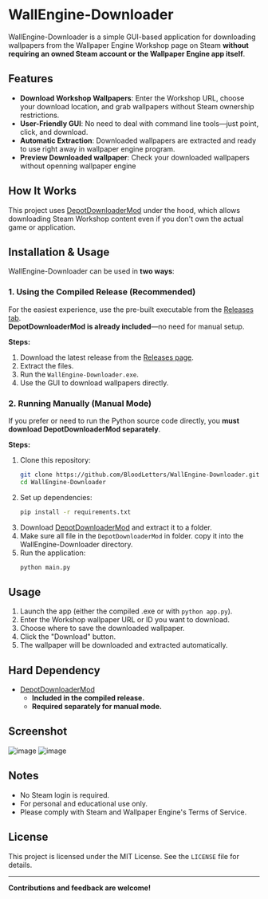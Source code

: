 # WallEngine-Downloader

WallEngine-Downloader is a simple GUI-based application for downloading wallpapers from the Wallpaper Engine Workshop page on Steam **without requiring an owned Steam account or the Wallpaper Engine app itself**.

## Features

- **Download Workshop Wallpapers**: Enter the Workshop URL, choose your download location, and grab wallpapers without Steam ownership restrictions.
- **User-Friendly GUI**: No need to deal with command line tools—just point, click, and download.
- **Automatic Extraction**: Downloaded wallpapers are extracted and ready to use right away in wallpaper engine program.
- **Preview Downloaded wallpaper**: Check your downloaded wallpapers without openning wallpaper engine

## How It Works

This project uses [DepotDownloaderMod](https://github.com/SteamAutoCracks/DepotDownloaderMod/) under the hood, which allows downloading Steam Workshop content even if you don't own the actual game or application.

## Installation & Usage

WallEngine-Downloader can be used in **two ways**:

### 1. Using the Compiled Release (Recommended)

For the easiest experience, use the pre-built executable from the [Releases tab](https://github.com/BloodLetters/WallEngine-Downloader/releases).  
**DepotDownloaderMod is already included**—no need for manual setup.

**Steps:**
1. Download the latest release from the [Releases page](https://github.com/BloodLetters/WallEngine-Downloader/releases).
2. Extract the files.
3. Run the `WallEngine-Downloader.exe`.
4. Use the GUI to download wallpapers directly.

### 2. Running Manually (Manual Mode)

If you prefer or need to run the Python source code directly, you **must download DepotDownloaderMod separately**.

**Steps:**
1. Clone this repository:
    ```bash
    git clone https://github.com/BloodLetters/WallEngine-Downloader.git
    cd WallEngine-Downloader
    ```
2. Set up dependencies:
    ```bash
    pip install -r requirements.txt
    ```
3. Download [DepotDownloaderMod](https://github.com/SteamAutoCracks/DepotDownloaderMod/releases) and extract it to a folder.
4. Make sure all file in the `DepotDownloaderMod` in folder.  copy it into the WallEngine-Downloader directory.
5. Run the application:
    ```bash
    python main.py
    ```

## Usage

1. Launch the app (either the compiled .exe or with `python app.py`).
2. Enter the Workshop wallpaper URL or ID you want to download.
3. Choose where to save the downloaded wallpaper.
4. Click the "Download" button.
5. The wallpaper will be downloaded and extracted automatically.

## Hard Dependency

- [DepotDownloaderMod](https://github.com/SteamAutoCracks/DepotDownloaderMod/)
    - **Included in the compiled release.**
    - **Required separately for manual mode.**

## Screenshot

![image](https://github.com/user-attachments/assets/ebc3505d-f370-441f-aae7-7418c7e8a3ab)
![image](https://github.com/user-attachments/assets/8aa16af8-c16d-4189-99a8-7429df13ea51)


## Notes

- No Steam login is required.
- For personal and educational use only.
- Please comply with Steam and Wallpaper Engine's Terms of Service.

## License

This project is licensed under the MIT License. See the `LICENSE` file for details.

---

**Contributions and feedback are welcome!**
